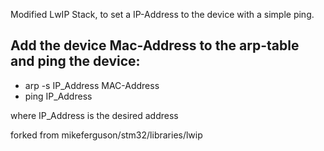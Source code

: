 Modified LwIP Stack, to set a IP-Address to the device with a simple ping.


## Add the device Mac-Address to the arp-table and ping the device:
*	arp -s IP_Address MAC-Address
* 	ping IP_Address

where IP_Address is the desired address

forked from mikeferguson/stm32/libraries/lwip

